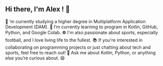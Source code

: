 ## Hi there, I'm Alex ! 👋

🔭 ’m currently studying a higher degree in Multiplatform Application Development (DAM).
🌱 I’m currently learning to program in Kotlin, GitHub, Python, and Google Colab.
⚽ I'm also passionate about sports, especially football, and I love living life to the fullest.
📚 If you're interested in collaborating on programming projects or just chatting about tech and sports, feel free to reach out!
💬 Ask me about Kotlin, Python, or anything else you’re curious about. 😄


<!--
**AlexSmochina/AlexSmochina** is a ✨ _special_ ✨ repository because its `README.md` (this file) appears on your GitHub profile.

Here are some ideas to get you started:

- 🔭 ’m currently studying a higher degree in Multiplatform Application Development (DAM).
- 🌱 I’m currently learning to program in Kotlin, GitHub, Python, and Google Colab.
- ⚽ I'm also passionate about sports, especially football, and I love living life to the fullest.
- 📚 If you're interested in collaborating on programming projects or just chatting about tech and sports, feel free to reach out!
- 💬 Ask me about Kotlin, Python, or anything else you’re curious about. 😄
-->
